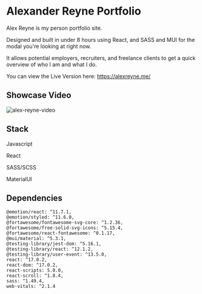 # Alexander Reyne Portfolio

Alex Reyne is my person portfolio site.

Designed and built in under 8 hours using React, and SASS and MUI for the modal you're looking at right now.

It allows potential employers, recruiters, and freelance clients to get a quick overview of who I am and what I do.

You can view the Live Version here: https://alexreyne.me/

## Showcase Video

![alex-reyne-video](https://github.com/Alex-Reyne/alex-reyne-portfolio/blob/main/public/images/alex-reyne-portfolio.gif?raw=true)

## Stack

Javascript

React

SASS/SCSS

MaterialUI

## Dependencies

```
@emotion/react: ^11.7.1,
@emotion/styled: ^11.6.0,
@fortawesome/fontawesome-svg-core: ^1.2.36,
@fortawesome/free-solid-svg-icons: ^5.15.4,
@fortawesome/react-fontawesome: ^0.1.17,
@mui/material: ^5.3.1,
@testing-library/jest-dom: ^5.16.1,
@testing-library/react: ^12.1.2,
@testing-library/user-event: ^13.5.0,
react: ^17.0.2,
react-dom: ^17.0.2,
react-scripts: 5.0.0,
react-scroll: ^1.8.4,
sass: ^1.49.4,
web-vitals: ^2.1.4
```
